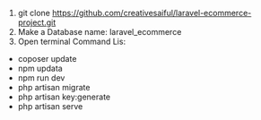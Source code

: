 1. git clone https://github.com/creativesaiful/laravel-ecommerce-project.git
2. Make a Database name: laravel_ecommerce
3. Open terminal
Command Lis:

- coposer update
- npm updata
- npm run dev
- php artisan migrate
- php artisan key:generate
- php artisan serve
